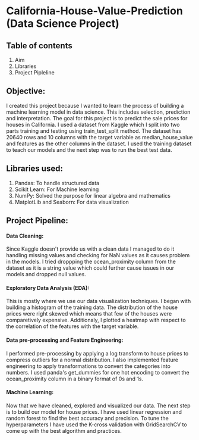 # California-House-Value-Prediction (Data Science Project)

## Table of contents 
1. Aim   
2. Libraries 
3. Project Pipleline

## Objective: 
I created this project because I wanted to learn the process of building a machine learning model in data science. This includes selection, prediction and 
interpretation. The goal for this project is to predict the sale prices for houses in California. I used a dataset from Kaggle which I split into two parts
training and testing using train_test_split method. The dataset has 20640 rows and 10 columns with the target variable as median_house_value and features
as the other columns in the dataset. I used the training dataset to teach our models and the next step was to run the best test data. 

## Libraries used: 
1. Pandas: To handle structured data 
2. Scikit Learn: For Machine learning 
3. NumPy: Solved the purpose for linear algebra and mathematics
4. MatplotLib and Seaborn: For data visualization

## Project Pipeline: 
#### Data Cleaning: 
Since Kaggle doesn't provide us with a clean data I managed to do it handling missing values and checking for NaN values as it causes problem in the models.
I tried droppping the ocean_proximity column from the dataset as it is a string value which could further cause issues in our models and dropped null values.

#### Exploratory Data Analysis (EDA):
This is mostly where we use our data visualization techniques. I began with building a histogram of the training data. The distribution of the house prices
were right skewed which means that few of the houses were comparetively expensive. Additionaly, I plotted a heatmap with respect to the correlation of the 
features with the target variable. 

#### Data pre-processing and Feature Engineering:
I performed pre-processing by applying a log transform to house prices to compress outliers for a normal distribution. I also implemented feature engineering
to apply transformations to convert the categories into numbers. I used panda's get_dummies for one hot encoding to convert the ocean_proximity column in 
a binary format of 0s and 1s. 

#### Machine Learning:
Now that we have cleaned, explored and visualized our data. The next step is to build our model for house prices. I have used linear regression and random 
forest to find the best accuracy and precision. To tune the hyperparameters I have used the K-cross validation with GridSearchCV to come up with the best
algorithm and practices. 
